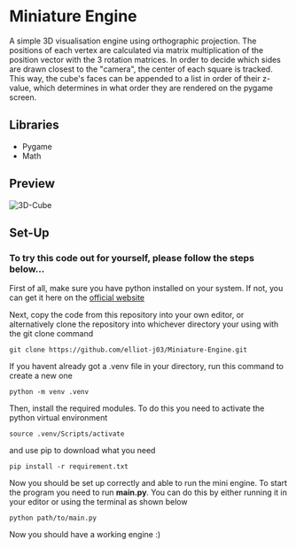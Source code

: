 # Miniature Engine
A simple 3D visualisation engine using orthographic projection. The positions of each vertex are calculated via matrix multiplication of the position vector with the 3 rotation matrices. 
In order to decide which sides are drawn closest to the "camera", the center of each square is tracked. This way, the cube's faces can be appended to a list in order of their z-value, which 
determines in what order they are rendered on the pygame screen.
## Libraries
* Pygame
* Math
## Preview
![3D-Cube](https://github.com/user-attachments/assets/2d3ef756-5980-405b-bd71-5a0b49b88eb5)
## Set-Up
### To try this code out for yourself, please follow the steps below...
First of all, make sure you have python installed on your system. If not, you can get it here on the [official website](https://www.python.org/downloads/) <br>

Next, copy the code from this repository into your own editor, or alternatively clone the repository into whichever directory your using with the git clone command
```console
git clone https://github.com/elliot-j03/Miniature-Engine.git
```
If you havent already got a .venv file in your directory, run this command to create a new one
```console
python -m venv .venv
```
Then, install the required modules. To do this you need to activate the python virtual environment
```console
source .venv/Scripts/activate
```
and use pip to download what you need
```console
pip install -r requirement.txt
```
Now you should be set up correctly and able to run the mini engine. To start the program you need to run **main.py**. You can do this by either running it in your editor or using the terminal as shown below
```console
python path/to/main.py
```
Now you should have a working engine :)
